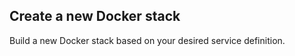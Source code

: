 <!-- usedin: [ _legacy_docker/Toolbelt] - post: -->


## Create a new Docker stack

Build a new Docker stack based on your desired service definition.

